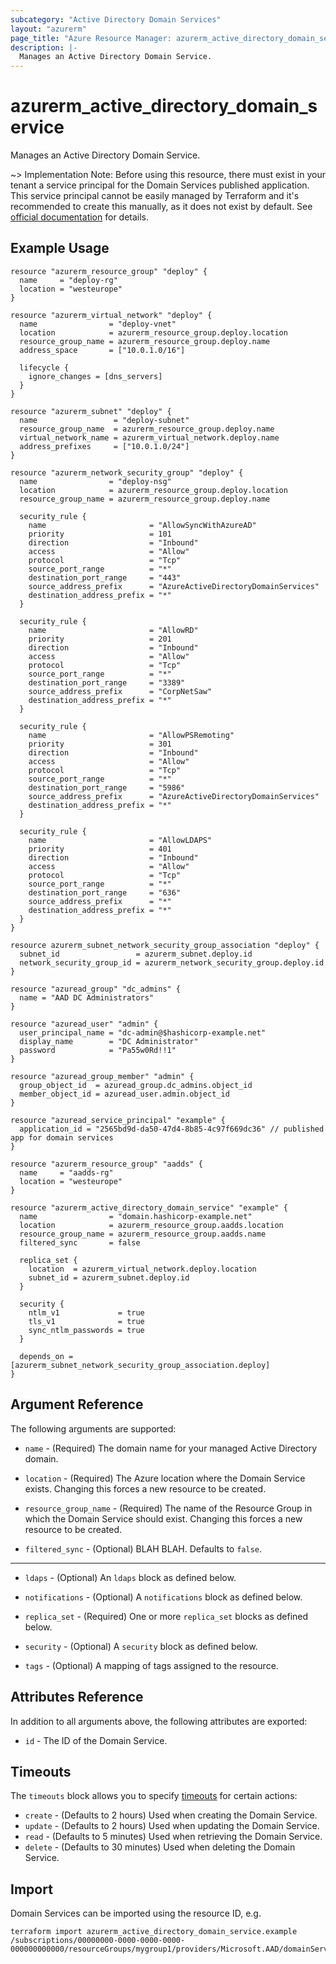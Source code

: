 ```yaml
---
subcategory: "Active Directory Domain Services"
layout: "azurerm"
page_title: "Azure Resource Manager: azurerm_active_directory_domain_service"
description: |-
  Manages an Active Directory Domain Service.
---
```


# azurerm_active_directory_domain_service

Manages an Active Directory Domain Service.

~> Implementation Note: Before using this resource, there must exist in your tenant a service principal for the Domain Services published application. This service principal cannot be easily managed by Terraform and it's recommended to create this manually, as it does not exist by default. See [official documentation](https://docs.microsoft.com/en-us/azure/active-directory-domain-services/powershell-create-instance#create-required-azure-ad-resources) for details.

## Example Usage

```hcl
resource "azurerm_resource_group" "deploy" {
  name     = "deploy-rg"
  location = "westeurope"
}

resource "azurerm_virtual_network" "deploy" {
  name                = "deploy-vnet"
  location            = azurerm_resource_group.deploy.location
  resource_group_name = azurerm_resource_group.deploy.name
  address_space       = ["10.0.1.0/16"]

  lifecycle {
    ignore_changes = [dns_servers]
  }
}

resource "azurerm_subnet" "deploy" {
  name                 = "deploy-subnet"
  resource_group_name  = azurerm_resource_group.deploy.name
  virtual_network_name = azurerm_virtual_network.deploy.name
  address_prefixes     = ["10.0.1.0/24"]
}

resource "azurerm_network_security_group" "deploy" {
  name                = "deploy-nsg"
  location            = azurerm_resource_group.deploy.location
  resource_group_name = azurerm_resource_group.deploy.name

  security_rule {
    name                       = "AllowSyncWithAzureAD"
    priority                   = 101
    direction                  = "Inbound"
    access                     = "Allow"
    protocol                   = "Tcp"
    source_port_range          = "*"
    destination_port_range     = "443"
    source_address_prefix      = "AzureActiveDirectoryDomainServices"
    destination_address_prefix = "*"
  }

  security_rule {
    name                       = "AllowRD"
    priority                   = 201
    direction                  = "Inbound"
    access                     = "Allow"
    protocol                   = "Tcp"
    source_port_range          = "*"
    destination_port_range     = "3389"
    source_address_prefix      = "CorpNetSaw"
    destination_address_prefix = "*"
  }

  security_rule {
    name                       = "AllowPSRemoting"
    priority                   = 301
    direction                  = "Inbound"
    access                     = "Allow"
    protocol                   = "Tcp"
    source_port_range          = "*"
    destination_port_range     = "5986"
    source_address_prefix      = "AzureActiveDirectoryDomainServices"
    destination_address_prefix = "*"
  }

  security_rule {
    name                       = "AllowLDAPS"
    priority                   = 401
    direction                  = "Inbound"
    access                     = "Allow"
    protocol                   = "Tcp"
    source_port_range          = "*"
    destination_port_range     = "636"
    source_address_prefix      = "*"
    destination_address_prefix = "*"
  }
}

resource azurerm_subnet_network_security_group_association "deploy" {
  subnet_id                 = azurerm_subnet.deploy.id
  network_security_group_id = azurerm_network_security_group.deploy.id
}

resource "azuread_group" "dc_admins" {
  name = "AAD DC Administrators"
}

resource "azuread_user" "admin" {
  user_principal_name = "dc-admin@$hashicorp-example.net"
  display_name        = "DC Administrator"
  password            = "Pa55w0Rd!!1"
}

resource "azuread_group_member" "admin" {
  group_object_id  = azuread_group.dc_admins.object_id
  member_object_id = azuread_user.admin.object_id
}

resource "azuread_service_principal" "example" {
  application_id = "2565bd9d-da50-47d4-8b85-4c97f669dc36" // published app for domain services
}

resource "azurerm_resource_group" "aadds" {
  name     = "aadds-rg"
  location = "westeurope"
}

resource "azurerm_active_directory_domain_service" "example" {
  name                = "domain.hashicorp-example.net"
  location            = azurerm_resource_group.aadds.location
  resource_group_name = azurerm_resource_group.aadds.name
  filtered_sync       = false

  replica_set {
    location  = azurerm_virtual_network.deploy.location
    subnet_id = azurerm_subnet.deploy.id
  }

  security {
    ntlm_v1             = true
    tls_v1              = true
    sync_ntlm_passwords = true
  }

  depends_on = [azurerm_subnet_network_security_group_association.deploy]
}
```

## Argument Reference

The following arguments are supported:

* `name` - (Required) The domain name for your managed Active Directory domain.

* `location` - (Required) The Azure location where the Domain Service exists. Changing this forces a new resource to be created.

* `resource_group_name` - (Required) The name of the Resource Group in which the Domain Service should exist. Changing this forces a new resource to be created.

* `filtered_sync` - (Optional) BLAH BLAH. Defaults to `false`.

---

* `ldaps` - (Optional) An `ldaps` block as defined below.

* `notifications` - (Optional) A `notifications` block as defined below.

* `replica_set` - (Required) One or more `replica_set` blocks as defined below.

* `security` - (Optional) A `security` block as defined below.

* `tags` - (Optional) A mapping of tags assigned to the resource.

## Attributes Reference

In addition to all arguments above, the following attributes are exported:

* `id` - The ID of the Domain Service.

## Timeouts

The `timeouts` block allows you to specify [timeouts](https://www.terraform.io/docs/configuration/resources.html#timeouts) for certain actions:

* `create` - (Defaults to 2 hours) Used when creating the Domain Service.
* `update` - (Defaults to 2 hours) Used when updating the Domain Service.
* `read` - (Defaults to 5 minutes) Used when retrieving the Domain Service.
* `delete` - (Defaults to 30 minutes) Used when deleting the Domain Service.

## Import

Domain Services can be imported using the resource ID, e.g.

```shell
terraform import azurerm_active_directory_domain_service.example /subscriptions/00000000-0000-0000-0000-000000000000/resourceGroups/mygroup1/providers/Microsoft.AAD/domainServices/instance1
```
